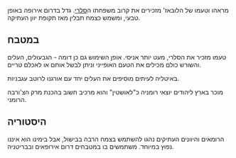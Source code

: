 מראהו וטעמו של הלובאז' מזכירים את קרוב משפחתו ה[סלרי](celery). גדל בדרום אירופה באופן טבעי, ומשמש כצמח תבלין מאז תקופת יוון העתיקה.

## במטבח

טעמו מזכיר את הסלרי, מעט יותר אניסי. אופן השימוש גם כן דומה - הגבעולים, העלים והשורש כולם מכילים את הטעם האופייני וניתן לבשל אותם או לאכלם טריים.

באיטליה לעיתים מוסיפים את העלים יחד עם אורגנו לרוטב עגבניות.

מוכר בארץ ליהודים יוצאי רומניה כ"לאושטין" והוא מרכיב חשוב בהכנת מרק הצ'ורבה הרומני.

## היסטוריה

הרומאים והיוונים העתיקים נהגו להשתמש בצמח הרבה בבישול, אבל בימינו הוא איננו נפוץ במיוחד. משתמשים בו במטבחים דרום אירופאים ובבריטניה.

